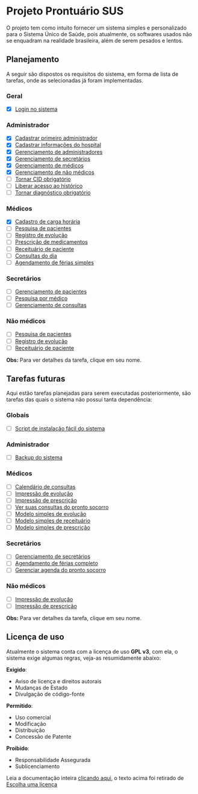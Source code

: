 # Projeto Prontuário SUS

O projeto tem como intuito fornecer um sistema simples e personalizado para o Sistema Único de Saúde, pois atualmente, os softwares usados não se enquadram na realidade brasileira, além de serem pesados e lentos.

## Planejamento

A seguir são dispostos os requisitos do sistema, em forma de lista de tarefas, onde as selecionadas já foram implementadas.

### Geral

- [x] [Login no sistema](./planejamento/login.md)

### Administrador

- [x] [Cadastrar primeiro administrador](./planejamento/primeiro-adm.md)
- [x] [Cadastrar informações do hospital](./planejamento/info-hospital.md)
- [x] [Gerenciamento de administradores](./planejamento/gerencia-admin.md)
- [x] [Gerenciamento de secretários](./planejamento/gerencia-secretarios.md)
- [x] [Gerenciamento de médicos](./planejamento/gerencia-medicos.md)
- [x] [Gerenciamento de não médicos](./planejamento/gerencia-nao-medicos.md)
- [ ] [Tornar CID obrigatório](./planejamento/cid-obrigatorio.md)
- [ ] [Liberar acesso ao histórico](./planejamento/acesso-historico.md)
- [ ] [Tornar diagnóstico obrigatório](./planejamento/diagnostico-obrigatorio.md)

### Médicos

- [x] [Cadastro de carga horária](./planejamento/gerencia-horario.md)
- [ ] [Pesquisa de pacientes](./planejamento/pesquisa-pacientes.md)
- [ ] [Registro de evolução](./planejamento/registro-evolucao.md)
- [ ] [Prescrição de medicamentos](./planejamento/prescricao.md)
- [ ] [Receituário de paciente](./planejamento/receituario-paciente.md)
- [ ] [Consultas do dia](./planejamento/consultas-dia.md)
- [ ] [Agendamento de férias simples](./planejamento/gerencia-ferias-simples.md)

### Secretários

- [ ] [Gerenciamento de pacientes](./planejamento/gerencia-pacientes.md)
- [ ] [Pesquisa por médico](./planejamento/pesquisa-medico.md)
- [ ] [Gerenciamento de consultas](./planejamento/gerencia-consultas.md)

### Não médicos

- [ ] [Pesquisa de pacientes](./planejamento/pesquisa-pacientes.md)
- [ ] [Registro de evolução](./planejamento/registro-evolucao.md)
- [ ] [Receituário de paciente](./planejamento/receituario-paciente.md)

**Obs:** Para ver detalhes da tarefa, clique em seu nome.

## Tarefas futuras

Aqui estão tarefas planejadas para serem executadas posteriormente, são tarefas das quais o sistema não possui tanta dependência:

### Globais

- [ ] [Script de instalação fácil do sistema](./planejamento/script-instalacao.md)

### Administrador

- [ ] [Backup do sistema](./planejamento/backup.md)

### Médicos

- [ ] [Calendário de consultas](./planejamento/calendario-consultas.md)
- [ ] [Impressão de evolução](./planejamento/impressao-evolucao.md)
- [ ] [Impressão de prescrição](./planejamento/impressao-prescricao.md)
- [ ] [Ver suas consultas do pronto socorro](./planejamento/consultas-pronto-socorro.md)
- [ ] [Modelo simples de evolução](./planejamento/modelo-evolucao.md)
- [ ] [Modelo simples de receituário](./planejamento/modelo-receituario.md)
- [ ] [Modelo simples de prescrição](./planejamento/modelo-prescricao.md)

### Secretários

- [ ] [Gerenciamento de secretários](./planejamento/gerencia-secretarios.md)
- [ ] [Agendamento de férias completo](./planejamento/gerencia-ferias.md)
- [ ] [Gerenciar agenda do pronto socorro](./planejamento/gerencia-pronto-socorro.md)

### Não médicos

- [ ] [Impressão de evolução](./planejamento/impressao-evolucao.md)
- [ ] [Impressão de prescrição](./planejamento/impressao-prescricao.md)

**Obs:** Para ver detalhes da tarefa, clique em seu nome.

## Licença de uso

Atualmente o sistema conta com a licença de uso **GPL v3**, com ela, o sistema exige algumas regras, veja-as resumidamente abaixo:

**Exigido**:

* Aviso de licença e direitos autorais
* Mudanças de Estado
* Divulgação de código-fonte

**Permitido**:

* Uso comercial
* Modificação
* Distribuição
* Concessão de Patente

**Proibido**:

* Responsabilidade Assegurada
* Sublicenciamento

Leia a documentação inteira [clicando aqui](./LICENSE.txt), o texto acima foi retirado de [Escolha uma licença](http://escolhaumalicenca.com.br/licencas/gpl-v3/#)